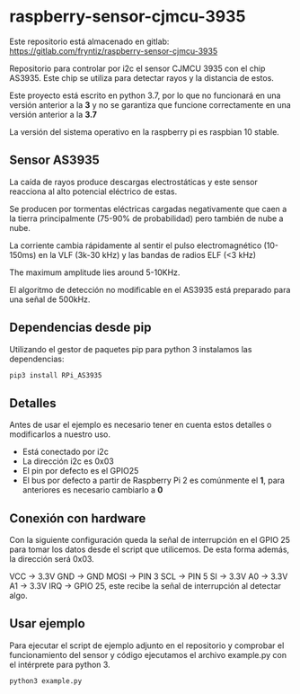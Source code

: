 # raspberry-sensor-cjmcu-3935

Este repositorio está almacenado en gitlab:
https://gitlab.com/fryntiz/raspberry-sensor-cjmcu-3935

Repositorio para controlar por i2c el sensor CJMCU 3935 con el chip AS3935.
Este chip se utiliza para detectar rayos y la distancia de estos.

Este proyecto está escrito en python 3.7, por lo que no funcionará en una
versión anterior a la **3** y no se garantiza que funcione correctamente en
una versión anterior a la **3.7**

La versión del sistema operativo en la raspberry pi es raspbian 10 stable.

## Sensor AS3935

La caída de rayos produce descargas electrostáticas y este sensor reacciona al
alto potencial eléctrico de estas.

Se producen por tormentas eléctricas cargadas negativamente que caen a la tierra
principalmente (75-90% de probabilidad) pero también de nube a nube.

La corriente cambia rápidamente al sentir el pulso electromagnético (10-150ms)
en la VLF (3k-30 kHz) y las bandas de radios ELF (<3 kHz)

The maximum amplitude lies around 5-10KHz.

El algoritmo de detección no modificable en el AS3935 está preparado para
una señal de 500kHz.

## Dependencias desde pip

Utilizando el gestor de paquetes pip para python 3 instalamos las dependencias:

```bash
pip3 install RPi_AS3935
```

## Detalles

Antes de usar el ejemplo es necesario tener en cuenta estos detalles o
modificarlos a nuestro uso.

- Está conectado por i2c
- La dirección i2c es 0x03
- El pin por defecto es el GPIO25
- El bus por defecto a partir de Raspberry Pi 2 es comúnmente el **1**, 
para anteriores es necesario cambiarlo a **0**

## Conexión con hardware

Con la siguiente configuración queda la señal de interrupción en el GPIO 25 para tomar los datos desde el script que utilicemos.
De esta forma además, la dirección será 0x03.

VCC → 3.3V
GND → GND
MOSI → PIN 3
SCL → PIN 5
SI → 3.3V
A0 → 3.3V
A1 → 3.3V
IRQ → GPIO 25, este recibe la señal de interrupción al detectar algo.

## Usar ejemplo

Para ejecutar el script de ejemplo adjunto en el repositorio y comprobar
el funcionamiento del sensor y código ejecutamos el archivo example.py con
el intérprete para python 3.

```bash
python3 example.py
```